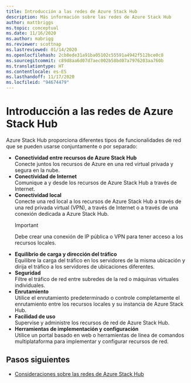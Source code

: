 ```yaml
---
title: Introducción a las redes de Azure Stack Hub
description: Más información sobre las redes de Azure Stack Hub
author: mattbriggs
ms.topic: conceptual
ms.date: 11/16/2020
ms.author: mabrigg
ms.reviewer: scottnap
ms.lastreviewed: 01/14/2020
ms.openlocfilehash: 2cb8ede31a91ba05102c55591a4942f512bce0c8
ms.sourcegitcommit: c89d8aa6d07d7aec002b58bd07a7976203aa760b
ms.translationtype: HT
ms.contentlocale: es-ES
ms.lasthandoff: 11/17/2020
ms.locfileid: "94674479"
---
```

# <a name="introduction-to-azure-stack-hub-networking"></a>Introducción a las redes de Azure Stack Hub

Azure Stack Hub proporciona diferentes tipos de funcionalidades de red que se pueden usarse conjuntamente o por separado:

- **Conectividad entre recursos de Azure Stack Hub**  
    Conecte juntos los recursos de Azure en una red virtual privada y segura en la nube.
- **Conectividad de Internet**  
    Comunique a y desde los recursos de Azure Stack Hub a través de Internet.
- **Conectividad local**  
    Conecte una red local a los recursos de Azure Stack Hub a través de una red privada virtual (VPN), a través de Internet o a través de una conexión dedicada a Azure Stack Hub. 
    > [!IMPORTANT]
    > Debe crear una conexión de IP pública o VPN para tener acceso a los recursos locales.
- **Equilibrio de carga y dirección del tráfico**  
    Equilibre la carga del tráfico en los servidores de la misma ubicación y dirija el tráfico a los servidores de ubicaciones diferentes.
- **Seguridad**  
    Filtre el tráfico de red entre subredes de la red o máquinas virtuales individuales.
- **Enrutamiento**  
    Utilice el enrutamiento predeterminado o controle completamente el enrutamiento entre los recursos locales y su instancia de Azure Stack Hub.
- **Facilidad de uso**  
    Supervise y administre los recursos de red de Azure Stack Hub.
- **Herramientas de implementación y configuración**  
    Utilice un portal basado en web o herramientas de línea de comandos multiplataforma para implementar y configurar recursos de red.


## <a name="next-steps"></a>Pasos siguientes

* [Consideraciones sobre las redes de Azure Stack Hub](azure-stack-network-differences.md)